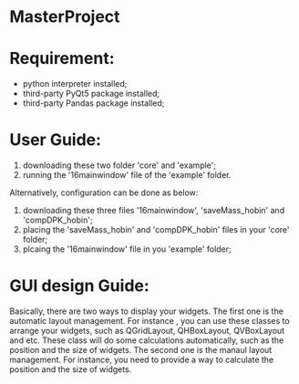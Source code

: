 # MasterProject
# Requirement:
   - python interpreter installed;
   - third-party PyQt5 package installed;
   - third-party Pandas package installed;

# User Guide:
   1. downloading these two folder 'core' and 'example';
   2. running the '16mainwindow' file of the 'example' folder.
   
   Alternatively, configuration can be done as below:
   1. downloading these three files '16mainwindow', 'saveMass_hobin' and 'compDPK_hobin'; 
   2. placing the 'saveMass_hobin' and 'compDPK_hobin' files in your 'core' folder; 
   3. plcaing the '16mainwindow' file in you 'example' folder;
   
# GUI design Guide:

   Basically, there are two ways to display your widgets. The first one is the automatic layout management. For instance , you can use these classes to arrange your widgets, such as QGridLayout, QHBoxLayout, QVBoxLayout and etc. These class will do some calculations automatically, such as the position and the size of widgets. The second one is the manaul layout management. For instance, you need to provide a way to calculate the position and the size of widgets.  

